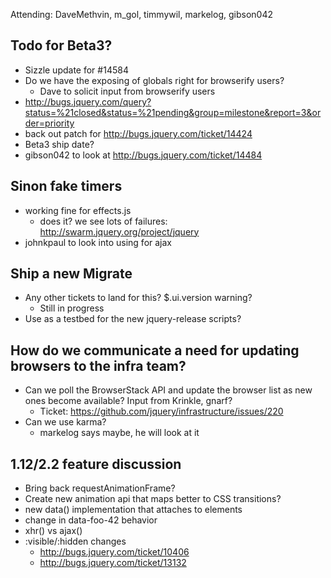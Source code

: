 Attending: DaveMethvin, m_gol, timmywil, markelog, gibson042

## Todo for Beta3?
* Sizzle update for #14584
* Do we have the exposing of globals right for browserify users?
  - Dave to solicit input from browserify users
* http://bugs.jquery.com/query?status=%21closed&status=%21pending&group=milestone&report=3&order=priority
* back out patch for http://bugs.jquery.com/ticket/14424
* Beta3 ship date? 
* gibson042 to look at http://bugs.jquery.com/ticket/14484

## Sinon fake timers
* working fine for effects.js
  - does it? we see lots of failures: http://swarm.jquery.org/project/jquery
* johnkpaul to look into using for ajax

## Ship a new Migrate 
* Any other tickets to land for this?  $.ui.version warning?
  - Still in progress
* Use as a testbed for the new jquery-release scripts?

## How do we communicate a need for updating browsers to the infra team?
* Can we poll the BrowserStack API and update the browser list as new ones become available? Input from Krinkle, gnarf?
  - Ticket: https://github.com/jquery/infrastructure/issues/220
* Can we use karma?
  - markelog says maybe, he will look at it

## 1.12/2.2 feature discussion
* Bring back requestAnimationFrame?
* Create new animation api that maps better to CSS transitions?
* new data() implementation that attaches to elements
* change in data-foo-42 behavior
* xhr() vs ajax()
* :visible/:hidden changes
  - http://bugs.jquery.com/ticket/10406 
  - http://bugs.jquery.com/ticket/13132
  
